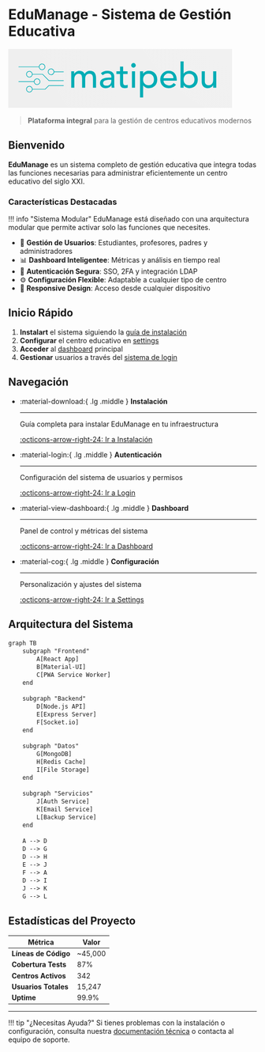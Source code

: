 # EduManage - Sistema de Gestión Educativa

![EduManage Logo](assets/images/logo.png)

> **Plataforma integral** para la gestión de centros educativos modernos

## Bienvenido

**EduManage** es un sistema completo de gestión educativa que integra todas las funciones necesarias para administrar eficientemente un centro educativo del siglo XXI.

### Características Destacadas

!!! info "Sistema Modular"
    EduManage está diseñado con una arquitectura modular que permite activar solo las funciones que necesites.

- 👥 **Gestión de Usuarios**: Estudiantes, profesores, padres y administradores
- 📊 **Dashboard Inteligentee**: Métricas y análisis en tiempo real
- 🔐 **Autenticación Segura**: SSO, 2FA y integración LDAP
- ⚙️ **Configuración Flexible**: Adaptable a cualquier tipo de centro
- 📱 **Responsive Design**: Acceso desde cualquier dispositivo

## Inicio Rápido

1. **Instalart** el sistema siguiendo la [guía de instalación](instalacion.md)
2. **Configurar** el centro educativo en [settings](settings.md)
3. **Acceder** al [dashboard](dashboard.md) principal
4. **Gestionar** usuarios a través del [sistema de login](login.md)

## Navegación

<div class="grid cards" markdown>

-   :material-download:{ .lg .middle } **Instalación**

    ---

    Guía completa para instalar EduManage en tu infraestructura

    [:octicons-arrow-right-24: Ir a Instalación](instalacion.md)

-   :material-login:{ .lg .middle } **Autenticación**

    ---

    Configuración del sistema de usuarios y permisos

    [:octicons-arrow-right-24: Ir a Login](login.md)

-   :material-view-dashboard:{ .lg .middle } **Dashboard**

    ---

    Panel de control y métricas del sistema

    [:octicons-arrow-right-24: Ir a Dashboard](dashboard.md)

-   :material-cog:{ .lg .middle } **Configuración**

    ---

    Personalización y ajustes del sistema

    [:octicons-arrow-right-24: Ir a Settings](settings.md)

</div>

## Arquitectura del Sistema

```mermaid
graph TB
    subgraph "Frontend"
        A[React App]
        B[Material-UI]
        C[PWA Service Worker]
    end
    
    subgraph "Backend"
        D[Node.js API]
        E[Express Server]
        F[Socket.io]
    end
    
    subgraph "Datos"
        G[MongoDB]
        H[Redis Cache]
        I[File Storage]
    end
    
    subgraph "Servicios"
        J[Auth Service]
        K[Email Service]
        L[Backup Service]
    end
    
    A --> D
    D --> G
    D --> H
    E --> J
    F --> A
    D --> I
    J --> K
    G --> L
```

## Estadísticas del Proyecto

| Métrica | Valor |
|---------|-------|
| **Líneas de Código** | ~45,000 |
| **Cobertura Tests** | 87% |
| **Centros Activos** | 342 |
| **Usuarios Totales** | 15,247 |
| **Uptime** | 99.9% |

---

!!! tip "¿Necesitas Ayuda?"
    Si tienes problemas con la instalación o configuración, consulta nuestra [documentación técnica](api.md) o contacta al equipo de soporte.
